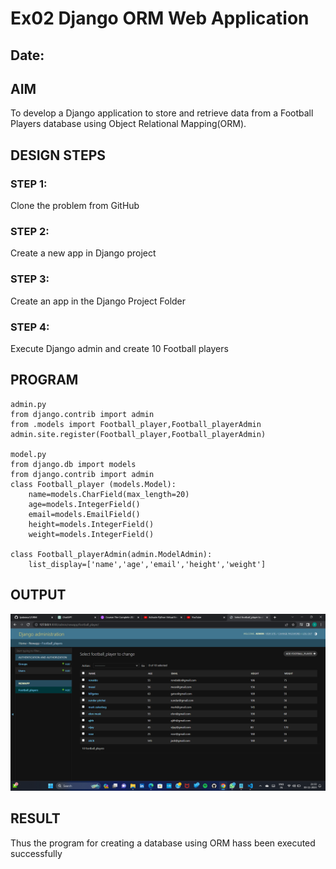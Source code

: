 # Ex02 Django ORM Web Application
## Date: 

## AIM
To develop a Django application to store and retrieve data from a Football Players database using Object Relational Mapping(ORM).

## DESIGN STEPS

### STEP 1:
Clone the problem from GitHub

### STEP 2:
Create a new app in Django project

### STEP 3:
Create an app in the Django Project Folder

### STEP 4:
Execute Django admin and create 10 Football players

## PROGRAM
```
admin.py
from django.contrib import admin
from .models import Football_player,Football_playerAdmin
admin.site.register(Football_player,Football_playerAdmin)

model.py
from django.db import models
from django.contrib import admin
class Football_player (models.Model):
    name=models.CharField(max_length=20)
    age=models.IntegerField()
    email=models.EmailField()
    height=models.IntegerField()
    weight=models.IntegerField()

class Football_playerAdmin(admin.ModelAdmin):
    list_display=['name','age','email','height','weight']
```    
## OUTPUT
![Alt text](<Screenshot (1).png>)

## RESULT
Thus the program for creating a database using ORM hass been executed successfully
